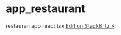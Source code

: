 # app_restaurant
restauran app react tsx
[Edit on StackBlitz ⚡️](https://stackblitz.com/edit/vitejs-vite-xvbjfy)
